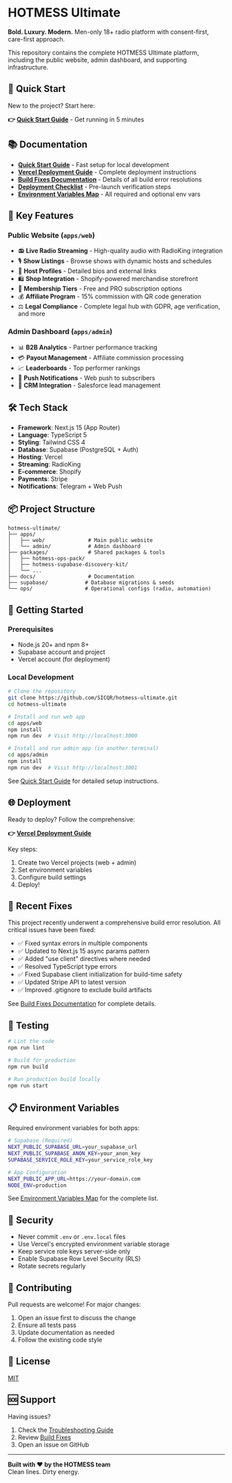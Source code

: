 # HOTMESS Ultimate

**Bold. Luxury. Modern.** Men-only 18+ radio platform with consent-first, care-first approach.

This repository contains the complete HOTMESS Ultimate platform, including the public website, admin dashboard, and supporting infrastructure.

## 🚀 Quick Start

New to the project? Start here:

**👉 [Quick Start Guide](./QUICK_START.md)** - Get running in 5 minutes

## 📚 Documentation

- **[Quick Start Guide](./QUICK_START.md)** - Fast setup for local development
- **[Vercel Deployment Guide](./VERCEL_DEPLOYMENT_GUIDE.md)** - Complete deployment instructions
- **[Build Fixes Documentation](./BUILD_FIXES_DOCUMENTATION.md)** - Details of all build error resolutions
- **[Deployment Checklist](./DEPLOYMENT_CHECKLIST.md)** - Pre-launch verification steps
- **[Environment Variables Map](./ENV_VARS_MAP.md)** - All required and optional env vars

## 🎯 Key Features

### Public Website (`apps/web`)
- 📻 **Live Radio Streaming** - High-quality audio with RadioKing integration
- 🎙️ **Show Listings** - Browse shows with dynamic hosts and schedules
- 👥 **Host Profiles** - Detailed bios and external links
- 🛍️ **Shop Integration** - Shopify-powered merchandise storefront
- 💎 **Membership Tiers** - Free and PRO subscription options
- 💰 **Affiliate Program** - 15% commission with QR code generation
- ⚖️ **Legal Compliance** - Complete legal hub with GDPR, age verification, and more

### Admin Dashboard (`apps/admin`)
- 📊 **B2B Analytics** - Partner performance tracking
- 💳 **Payout Management** - Affiliate commission processing
- 📈 **Leaderboards** - Top performer rankings
- 🔔 **Push Notifications** - Web push to subscribers
- 🎯 **CRM Integration** - Salesforce lead management

## 🛠️ Tech Stack

- **Framework**: Next.js 15 (App Router)
- **Language**: TypeScript 5
- **Styling**: Tailwind CSS 4
- **Database**: Supabase (PostgreSQL + Auth)
- **Hosting**: Vercel
- **Streaming**: RadioKing
- **E-commerce**: Shopify
- **Payments**: Stripe
- **Notifications**: Telegram + Web Push

## 📦 Project Structure

```
hotmess-ultimate/
├── apps/
│   ├── web/              # Main public website
│   └── admin/            # Admin dashboard
├── packages/             # Shared packages & tools
│   ├── hotmess-ops-pack/
│   ├── hotmess-supabase-discovery-kit/
│   └── ...
├── docs/                 # Documentation
├── supabase/            # Database migrations & seeds
└── ops/                 # Operational configs (radio, automation)
```

## 🚦 Getting Started

### Prerequisites
- Node.js 20+ and npm 8+
- Supabase account and project
- Vercel account (for deployment)

### Local Development

```bash
# Clone the repository
git clone https://github.com/SICQR/hotmess-ultimate.git
cd hotmess-ultimate

# Install and run web app
cd apps/web
npm install
npm run dev  # Visit http://localhost:3000

# Install and run admin app (in another terminal)
cd apps/admin
npm install
npm run dev  # Visit http://localhost:3001
```

See [Quick Start Guide](./QUICK_START.md) for detailed setup instructions.

## 🌐 Deployment

Ready to deploy? Follow the comprehensive:

**👉 [Vercel Deployment Guide](./VERCEL_DEPLOYMENT_GUIDE.md)**

Key steps:
1. Create two Vercel projects (web + admin)
2. Set environment variables
3. Configure build settings
4. Deploy!

## 🔧 Recent Fixes

This project recently underwent a comprehensive build error resolution. All critical issues have been fixed:

- ✅ Fixed syntax errors in multiple components
- ✅ Updated to Next.js 15 async params pattern
- ✅ Added "use client" directives where needed
- ✅ Resolved TypeScript type errors
- ✅ Fixed Supabase client initialization for build-time safety
- ✅ Updated Stripe API to latest version
- ✅ Improved .gitignore to exclude build artifacts

See [Build Fixes Documentation](./BUILD_FIXES_DOCUMENTATION.md) for complete details.

## 🧪 Testing

```bash
# Lint the code
npm run lint

# Build for production
npm run build

# Run production build locally
npm run start
```

## 📋 Environment Variables

Required environment variables for both apps:

```bash
# Supabase (Required)
NEXT_PUBLIC_SUPABASE_URL=your_supabase_url
NEXT_PUBLIC_SUPABASE_ANON_KEY=your_anon_key
SUPABASE_SERVICE_ROLE_KEY=your_service_role_key

# App Configuration
NEXT_PUBLIC_APP_URL=https://your-domain.com
NODE_ENV=production
```

See [Environment Variables Map](./ENV_VARS_MAP.md) for the complete list.

## 🔐 Security

- Never commit `.env` or `.env.local` files
- Use Vercel's encrypted environment variable storage
- Keep service role keys server-side only
- Enable Supabase Row Level Security (RLS)
- Rotate secrets regularly

## 🤝 Contributing

Pull requests are welcome! For major changes:
1. Open an issue first to discuss the change
2. Ensure all tests pass
3. Update documentation as needed
4. Follow the existing code style

## 📄 License

[MIT](LICENSE)

## 🆘 Support

Having issues?
1. Check the [Troubleshooting Guide](./VERCEL_DEPLOYMENT_GUIDE.md#-troubleshooting-common-issues)
2. Review [Build Fixes](./BUILD_FIXES_DOCUMENTATION.md)
3. Open an issue on GitHub

---

**Built with ❤️ by the HOTMESS team**  
Clean lines. Dirty energy.


